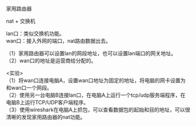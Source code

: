 家用路由器  
  
nat + 交换机  
  
lan口：类似交换机功能。  
wan口：接入外网的端口，nat路由数据出去。  
  
（1）家用路由器可以设置lan的网段地址，也可以设置lan端口的网关地址。  
（2）wan口的地址是运营商给分配的。  
  
  
<实验>  
（1）将wan口连接电脑A，设置wan口地址为固定的地址，将电脑的网卡设置为和wan口一个网段。  
（2）使用另一台电脑B连接lan口，在电脑A上运行一个tcp/udp服务端程序，在电脑B上运行TCP/UDP客户端程序。  
（3）使用wireshark在电脑A上抓包，可以查看数据包的起始和目的地址，可以很清晰的发现家用路由器的nat功能。  
  
